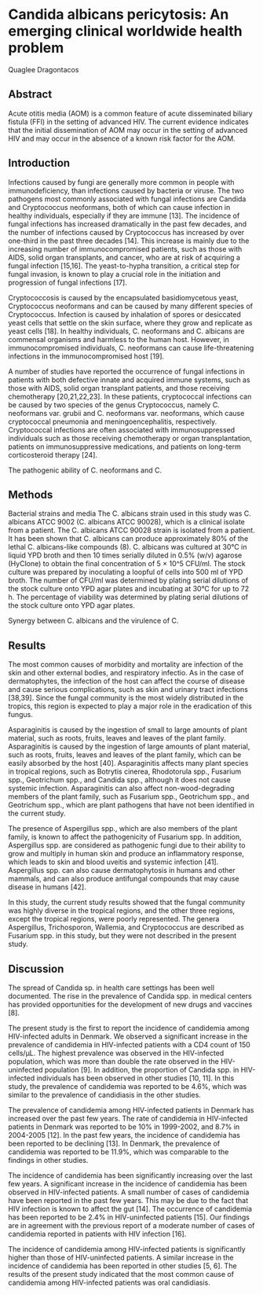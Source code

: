 # Candida albicans pericytosis: An emerging clinical worldwide health problem
Quaglee Dragontacos


## Abstract
Acute otitis media (AOM) is a common feature of acute disseminated biliary fistula (FFI) in the setting of advanced HIV. The current evidence indicates that the initial dissemination of AOM may occur in the setting of advanced HIV and may occur in the absence of a known risk factor for the AOM.


## Introduction
Infections caused by fungi are generally more common in people with immunodeficiency, than infections caused by bacteria or viruse. The two pathogens most commonly associated with fungal infections are Candida and Cryptococcus neoformans, both of which can cause infection in healthy individuals, especially if they are immune [13]. The incidence of fungal infections has increased dramatically in the past few decades, and the number of infections caused by Cryptococcus has increased by over one-third in the past three decades [14]. This increase is mainly due to the increasing number of immunocompromised patients, such as those with AIDS, solid organ transplants, and cancer, who are at risk of acquiring a fungal infection [15,16]. The yeast-to-hypha transition, a critical step for fungal invasion, is known to play a crucial role in the initiation and progression of fungal infections [17].

Cryptococcosis is caused by the encapsulated basidiomycetous yeast, Cryptococcus neoformans and can be caused by many different species of Cryptococcus. Infection is caused by inhalation of spores or desiccated yeast cells that settle on the skin surface, where they grow and replicate as yeast cells [18]. In healthy individuals, C. neoformans and C. albicans are commensal organisms and harmless to the human host. However, in immunocompromised individuals, C. neoformans can cause life-threatening infections in the immunocompromised host [19].

A number of studies have reported the occurrence of fungal infections in patients with both defective innate and acquired immune systems, such as those with AIDS, solid organ transplant patients, and those receiving chemotherapy [20,21,22,23]. In these patients, cryptococcal infections can be caused by two species of the genus Cryptococcus, namely C. neoformans var. grubii and C. neoformans var. neoformans, which cause cryptococcal pneumonia and meningoencephalitis, respectively. Cryptococcal infections are often associated with immunosuppressed individuals such as those receiving chemotherapy or organ transplantation, patients on immunosuppressive medications, and patients on long-term corticosteroid therapy [24].

The pathogenic ability of C. neoformans and C.


## Methods
Bacterial strains and media
The C. albicans strain used in this study was C. albicans ATCC 9002 (C. albicans ATCC 90028), which is a clinical isolate from a patient. The C. albicans ATCC 90028 strain is isolated from a patient. It has been shown that C. albicans can produce approximately 80% of the lethal C. albicans-like compounds (8). C. albicans was cultured at 30°C in liquid YPD broth and then 10 times serially diluted in 0.5% (w/v) agarose (HyClone) to obtain the final concentration of 5 × 10^5 CFU/ml. The stock culture was prepared by inoculating a loopful of cells into 500 ml of YPD broth. The number of CFU/ml was determined by plating serial dilutions of the stock culture onto YPD agar plates and incubating at 30°C for up to 72 h. The percentage of viability was determined by plating serial dilutions of the stock culture onto YPD agar plates.

Synergy between C. albicans and the virulence of C.


## Results
The most common causes of morbidity and mortality are infection of the skin and other external bodies, and respiratory infectio. As in the case of dermatophytes, the infection of the host can affect the course of disease and cause serious complications, such as skin and urinary tract infections [38,39]. Since the fungal community is the most widely distributed in the tropics, this region is expected to play a major role in the eradication of this fungus.

Asparaginitis is caused by the ingestion of small to large amounts of plant material, such as roots, fruits, leaves and leaves of the plant family. Asparaginitis is caused by the ingestion of large amounts of plant material, such as roots, fruits, leaves and leaves of the plant family, which can be easily absorbed by the host [40]. Asparaginitis affects many plant species in tropical regions, such as Botrytis cinerea, Rhodotorula spp., Fusarium spp., Geotrichum spp., and Candida spp., although it does not cause systemic infection. Asparaginitis can also affect non-wood-degrading members of the plant family, such as Fusarium spp., Geotrichum spp., and Geotrichum spp., which are plant pathogens that have not been identified in the current study.

The presence of Aspergillus spp., which are also members of the plant family, is known to affect the pathogenicity of Fusarium spp. In addition, Aspergillus spp. are considered as pathogenic fungi due to their ability to grow and multiply in human skin and produce an inflammatory response, which leads to skin and blood uveitis and systemic infection [41]. Aspergillus spp. can also cause dermatophytosis in humans and other mammals, and can also produce antifungal compounds that may cause disease in humans [42].

In this study, the current study results showed that the fungal community was highly diverse in the tropical regions, and the other three regions, except the tropical regions, were poorly represented. The genera Aspergillus, Trichosporon, Wallemia, and Cryptococcus are described as Fusarium spp. in this study, but they were not described in the present study.


## Discussion
The spread of Candida sp. in health care settings has been well documented. The rise in the prevalence of Candida spp. in medical centers has provided opportunities for the development of new drugs and vaccines [8].

The present study is the first to report the incidence of candidemia among HIV-infected adults in Denmark. We observed a significant increase in the prevalence of candidemia in HIV-infected patients with a CD4 count of 150 cells/µL. The highest prevalence was observed in the HIV-infected population, which was more than double the rate observed in the HIV-uninfected population [9]. In addition, the proportion of Candida spp. in HIV-infected individuals has been observed in other studies [10, 11]. In this study, the prevalence of candidemia was reported to be 4.6%, which was similar to the prevalence of candidiasis in the other studies.

The prevalence of candidemia among HIV-infected patients in Denmark has increased over the past few years. The rate of candidemia in HIV-infected patients in Denmark was reported to be 10% in 1999-2002, and 8.7% in 2004-2005 [12]. In the past few years, the incidence of candidemia has been reported to be declining [13]. In Denmark, the prevalence of candidemia was reported to be 11.9%, which was comparable to the findings in other studies.

The incidence of candidemia has been significantly increasing over the last few years. A significant increase in the incidence of candidemia has been observed in HIV-infected patients. A small number of cases of candidemia have been reported in the past few years. This may be due to the fact that HIV infection is known to affect the gut [14]. The occurrence of candidemia has been reported to be 2.4% in HIV-uninfected patients [15]. Our findings are in agreement with the previous report of a moderate number of cases of candidemia reported in patients with HIV infection [16].

The incidence of candidemia among HIV-infected patients is significantly higher than those of HIV-uninfected patients. A similar increase in the incidence of candidemia has been reported in other studies [5, 6]. The results of the present study indicated that the most common cause of candidemia among HIV-infected patients was oral candidiasis.
